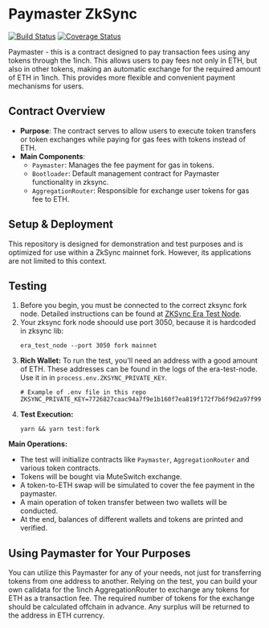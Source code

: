 # Paymaster ZkSync

[![Build Status](https://github.com/1inch/paymaster-zksync/workflows/CI/badge.svg)](https://github.com/1inch/paymaster-zksync/actions)
[![Coverage Status](https://codecov.io/gh/1inch/paymaster-zksync/branch/master/graph/badge.svg?token=JA2Z2CABZZ)](https://codecov.io/gh/1inch/paymaster-zksync)

Paymaster - this is a contract designed to pay transaction fees using any tokens through the 1inch. This allows users to pay fees not only in ETH, but also in other tokens, making an automatic exchange for the required amount of ETH in 1inch. This provides more flexible and convenient payment mechanisms for users.

## Contract Overview

- **Purpose**: The contract serves to allow users to execute token transfers or token exchanges while paying for gas fees with tokens instead of ETH.
- **Main Components**:
  - `Paymaster`: Manages the fee payment for gas in tokens.
  - `Bootloader`: Default management contract for Paymaster functionality in zksync.
  - `AggregationRouter`: Responsible for exchange user tokens for gas fee to ETH.

## Setup & Deployment

This repository is designed for demonstration and test purposes and is optimized for use within a ZkSync mainnet fork. However, its applications are not limited to this context.

## Testing

1. Before you begin, you must be connected to the correct zksync fork node. Detailed instructions can be found at [ZKSync Era Test Node](https://github.com/matter-labs/era-test-node).
2. Your zksync fork node shoould use port 3050, because it is hardcoded in zksync lib:
   ```
   era_test_node --port 3050 fork mainnet 
   ```
3. **Rich Wallet:** To run the test, you'll need an address with a good amount of ETH. These addresses can be found in the logs of the era-test-node. Use it in in `process.env.ZKSYNC_PRIVATE_KEY`.
   ```
   # Example of .env file in this repo
   ZKSYNC_PRIVATE_KEY=7726827caac94a7f9e1b160f7ea819f172f7b6f9d2a97f992c38edeab82d4110
   ```
4. **Test Execution:** 
   ```
   yarn && yarn test:fork
   ```
   
**Main Operations:**
- The test will initialize contracts like `Paymaster`, `AggregationRouter` and various token contracts.
- Tokens will be bought via MuteSwitch exchange.
- A token-to-ETH swap will be simulated to cover the fee payment in the paymaster.
- A main operation of token transfer between two wallets will be conducted.
- At the end, balances of different wallets and tokens are printed and verified.

## Using Paymaster for Your Purposes

You can utilize this Paymaster for any of your needs, not just for transferring tokens from one address to another. Relying on the test, you can build your own calldata for the 1inch AggregationRouter to exchange any tokens for ETH as a transaction fee. The required number of tokens for the exchange should be calculated offchain in advance. Any surplus will be returned to the address in ETH currency.
